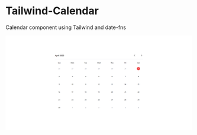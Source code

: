 # Tailwind-Calendar

Calendar component using Tailwind and date-fns

![Screenshot](public/media/Screenshot.PNG)
